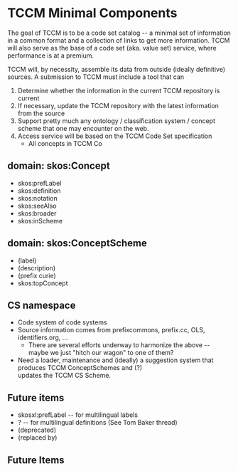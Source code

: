 # TCCM Minimal Components
The goal of TCCM is to be a code set catalog -- a minimal set of information
in a common format and a collection of links to get more information.  TCCM
will also serve as the base of a code set (aka. value set) service, where
performance is at a premium.

TCCM will, by necessity, assemble its data from outside (ideally definitive)
sources.  A submission to TCCM must include a tool that can
1. Determine whether the information in the current TCCM repository is current
2. If necessary, update the TCCM repository with the latest information from the source
3. Support pretty much any ontology / classification system / concept scheme that one
   may encounter on the web.
4. Access service will be based on the TCCM Code Set specification
   * All concepts in TCCM Co


## domain: skos:Concept
* skos:prefLabel
* skos:definition
* skos:notation
* skos:seeAlso
* skos:broader
* skos:inScheme

## domain: skos:ConceptScheme
* (label)
* (description)
* (prefix curie)
* skos:topConcept

## CS namespace
* Code system of code systems
* Source information comes from prefixcommons, prefix.cc, OLS, identifiers.org, ...
  * There are several efforts underway to harmonize the above -- maybe we just "hitch our wagon" to one of them?
* Need a loader, maintenance and (ideally) a suggestion system that produces TCCM ConceptSchemes and (?)  
  updates the TCCM CS Scheme.


## Future items
* skosxl:prefLabel -- for multilingual labels
* ? -- for multilingual definitions (See Tom Baker thread)
* (deprecated)
* (replaced by)

## Future Items
